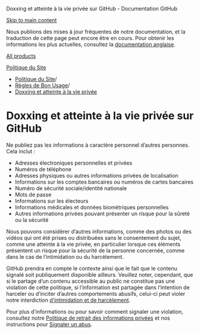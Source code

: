 Doxxing et atteinte à la vie privée sur GitHub - Documentation GitHub

[Skip to main content](#main-content)

Nous publions des mises à jour fréquentes de notre documentation, et la traduction de cette page peut encore être en cours. Pour obtenir les informations les plus actuelles, consultez la [documentation anglaise](/en).

[All products](/fr)

[Politique du Site](/fr/site-policy)

* [Politique du Site](/fr/site-policy)/
* [Règles de Bon Usage](/fr/site-policy/acceptable-use-policies)/
* [Doxxing et atteinte à la vie privée](/fr/site-policy/acceptable-use-policies/github-doxxing-and-invasion-of-privacy)

Doxxing et atteinte à la vie privée sur GitHub
==========

Ne publiez pas les informations à caractère personnel d’autres personnes. Cela inclut :

* Adresses électroniques personnelles et privées
* Numéros de téléphone
* Adresses physiques ou autres informations privées de localisation
* Informations sur les comptes bancaires ou numéros de cartes bancaires
* Numéro de sécurité sociale/identité nationale
* Mots de passe
* Informations sur les électeurs
* Informations médicales et données biométriques personnelles
* Autres informations privées pouvant présenter un risque pour la sûreté ou la sécurité

Nous pouvons considérer d’autres informations, comme des photos ou des vidéos qui ont été prises ou distribuées sans le consentement du sujet, comme une atteinte à la vie privée, en particulier lorsque ces éléments présentent un risque pour la sécurité de la personne concernée, comme dans le cas de l’intimidation ou du harcèlement.

GitHub prendra en compte le contexte ainsi que le fait que le contenu signalé soit publiquement disponible ailleurs. Veuillez noter, cependant, que si le partage d’un contenu accessible au public ne constitue pas une violation de cette politique, si l’information est partagée dans l’intention de harceler ou d’inciter d’autres comportements abusifs, celui-ci peut violer notre interdiction [d’intimidation et de harcèlement](/fr/site-policy/acceptable-use-policies/github-bullying-and-harassment).

Pour plus d’informations ou pour savoir comment signaler une violation, consultez notre [Politique de retrait des informations privées](/fr/site-policy/content-removal-policies/github-private-information-removal-policy) et nos instructions pour [Signaler un abus](/fr/communities/maintaining-your-safety-on-github/reporting-abuse-or-spam).
